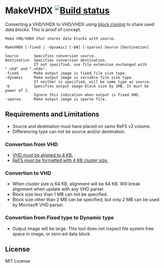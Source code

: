 # MakeVHDX [![Build status](https://ci.appveyor.com/api/projects/status/9ugasf69fmwo4gs6)](https://ci.appveyor.com/project/0xbadfca11/makevhdx)
Converting a VHD/VHDX to VHD/VHDX using [block cloning](https://docs.microsoft.com/windows-server/storage/refs/block-cloning) to share used data blocks.
This is proof of concept.
```
Make VHD/VHDX that shares data blocks with source.

MakeVHDX [-fixed | -dynamic] [-bN] [-sparse] Source [Destination]

Source       Specifies conversion source.
Destination  Specifies conversion destination.
             If not specified, use file extension exchanged with ".vhd" and ".vhdx".
-fixed       Make output image is fixed file size type.
-dynamic     Make output image is variable file size type.
             If neither is specified, will be same type as source.
-b           Specifies output image block size by 1MB. It must be power of 2.
             Ignore this indication when output is fixed VHD.
-sparse      Make output image is sparse file.
```
## Requirements and Limitations
- Source and destination must have placed on same ReFS v2 volume.
- Differencing type can not be source and/or destination.
### Convertion from VHD
- [VHD must be aligned to 4 KB.](https://docs.microsoft.com/en-us/windows-server/administration/performance-tuning/role/hyper-v-server/storage-io-performance#vhd-format)
- [ReFS must be formatted with 4 KB cluster size.](https://blogs.technet.microsoft.com/filecab/2017/01/13/cluster-size-recommendations-for-refs-and-ntfs/)
### Convertion to VHD
- When cluster size is 64 KB, alignment will be 64 KB. Will break alignment when update with any VHD parser.
- Block size less than 1 MB can not be specified.
- Block size other than 2 MB can be specified, but only 2 MB can be used by Microsoft VHD parser.
### Convertion from Fixed type to Dynamic type
- Output image will be large. This tool does not inspect file system free space in image, or zero-ed data block.

## License
MIT License
